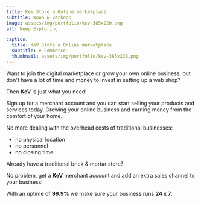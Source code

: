 ```yaml
---
title: KeV.Store a Online marketplace
subtitle: Koop & Verkoop
image: assets/img/portfolio/kev-365x220.png
alt: Keep Exploring

caption:
  title: KeV.Store a Online marketplace
  subtitle: e-Commerce
  thumbnail: assets/img/portfolio/kev-365x220.png
---
```

Want to join the digital marketplace or grow your own online business, but don't have a lot of time and money to invest in setting up a web shop?

Then **KeV** is just what you need!

Sign up for a merchant account and you can start selling your products and services today. Growing your online business and earning money from the comfort of your home.

No more dealing with the overhead costs of traditional businesses:
-  no physical location
-  no personnel
-  no closing time

Already have a traditional brick & mortar store?

No problem, get a **KeV** merchant account and add an extra sales channel to your business!

With an uptime of **99.9%** we make sure your business runs **24 x 7**.
